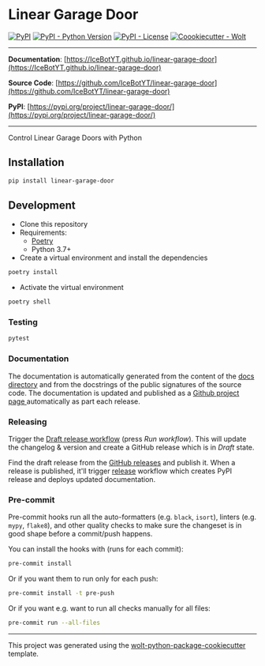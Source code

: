 # Linear Garage Door

[![PyPI](https://img.shields.io/pypi/v/linear-garage-door?style=flat-square)](https://pypi.python.org/pypi/linear-garage-door/)
[![PyPI - Python Version](https://img.shields.io/pypi/pyversions/linear-garage-door?style=flat-square)](https://pypi.python.org/pypi/linear-garage-door/)
[![PyPI - License](https://img.shields.io/pypi/l/linear-garage-door?style=flat-square)](https://pypi.python.org/pypi/linear-garage-door/)
[![Coookiecutter - Wolt](https://img.shields.io/badge/cookiecutter-Wolt-00c2e8?style=flat-square&logo=cookiecutter&logoColor=D4AA00&link=https://github.com/woltapp/wolt-python-package-cookiecutter)](https://github.com/woltapp/wolt-python-package-cookiecutter)


---

**Documentation**: [https://IceBotYT.github.io/linear-garage-door](https://IceBotYT.github.io/linear-garage-door)

**Source Code**: [https://github.com/IceBotYT/linear-garage-door](https://github.com/IceBotYT/linear-garage-door)

**PyPI**: [https://pypi.org/project/linear-garage-door/](https://pypi.org/project/linear-garage-door/)

---

Control Linear Garage Doors with Python

## Installation

```sh
pip install linear-garage-door
```

## Development

* Clone this repository
* Requirements:
  * [Poetry](https://python-poetry.org/)
  * Python 3.7+
* Create a virtual environment and install the dependencies

```sh
poetry install
```

* Activate the virtual environment

```sh
poetry shell
```

### Testing

```sh
pytest
```

### Documentation

The documentation is automatically generated from the content of the [docs directory](./docs) and from the docstrings
 of the public signatures of the source code. The documentation is updated and published as a [Github project page
 ](https://pages.github.com/) automatically as part each release.

### Releasing

Trigger the [Draft release workflow](https://github.com/IceBotYT/linear-garage-door/actions/workflows/draft_release.yml)
(press _Run workflow_). This will update the changelog & version and create a GitHub release which is in _Draft_ state.

Find the draft release from the
[GitHub releases](https://github.com/IceBotYT/linear-garage-door/releases) and publish it. When
 a release is published, it'll trigger [release](https://github.com/IceBotYT/linear-garage-door/blob/master/.github/workflows/release.yml) workflow which creates PyPI
 release and deploys updated documentation.

### Pre-commit

Pre-commit hooks run all the auto-formatters (e.g. `black`, `isort`), linters (e.g. `mypy`, `flake8`), and other quality
 checks to make sure the changeset is in good shape before a commit/push happens.

You can install the hooks with (runs for each commit):

```sh
pre-commit install
```

Or if you want them to run only for each push:

```sh
pre-commit install -t pre-push
```

Or if you want e.g. want to run all checks manually for all files:

```sh
pre-commit run --all-files
```

---

This project was generated using the [wolt-python-package-cookiecutter](https://github.com/woltapp/wolt-python-package-cookiecutter) template.
